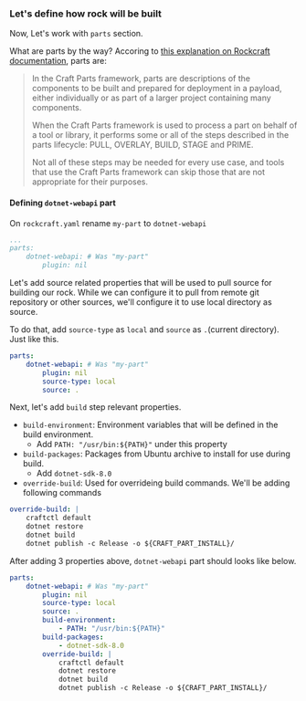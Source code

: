 ### Let's define how rock will be built

Now, Let's work with `parts` section.

What are parts by the way? Accoring to [this explanation on Rockcraft documentation](https://documentation.ubuntu.com/rockcraft/en/stable/common/craft-parts/explanation/parts.html), parts are:

>In the Craft Parts framework, parts are descriptions of the components to be built and prepared for deployment in a payload, either individually or as part of a larger project containing many components.
>
>When the Craft Parts framework is used to process a part on behalf of a tool or library, it performs some or all of the steps described in the parts lifecycle: PULL, OVERLAY, BUILD, STAGE and PRIME.
>
>Not all of these steps may be needed for every use case, and tools that use the Craft Parts framework can skip those that are not appropriate for their purposes.

#### Defining `dotnet-webapi` part

On `rockcraft.yaml` rename `my-part` to `dotnet-webapi`

```yaml
...
parts:
    dotnet-webapi: # Was "my-part"
        plugin: nil
```        

Let's add source related properties that will be used to pull source for building our rock. While we can configure it to pull from remote git repository or other sources, we'll configure it to use local directory as source.

To do that, add `source-type` as `local` and `source` as `.`(current directory). Just like this.

```yaml
parts:
    dotnet-webapi: # Was "my-part"
        plugin: nil
        source-type: local
        source: .
```

Next, let's add `build` step relevant properties.

- `build-environment`: Environment variables that will be defined in the build environment.
  - Add `PATH: "/usr/bin:${PATH}"` under this property
- `build-packages`: Packages from Ubuntu archive to install for use during build.
  - Add `dotnet-sdk-8.0`
- `override-build`: Used for overrideing build commands. We'll be adding following commands

```yaml
override-build: |
    craftctl default
    dotnet restore
    dotnet build 
    dotnet publish -c Release -o ${CRAFT_PART_INSTALL}/
```

After adding 3 properties above, `dotnet-webapi` part should looks like below.
```yaml
parts:
    dotnet-webapi: # Was "my-part"
        plugin: nil
        source-type: local
        source: .
        build-environment:
            - PATH: "/usr/bin:${PATH}"
        build-packages:
            - dotnet-sdk-8.0
        override-build: |
            craftctl default
            dotnet restore
            dotnet build 
            dotnet publish -c Release -o ${CRAFT_PART_INSTALL}/
```